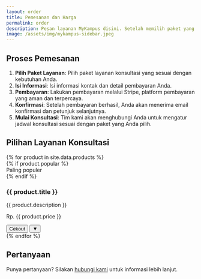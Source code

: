 ```yaml
---
layout: order
title: Pemesanan dan Harga
permalink: order
description: Pesan layanan MyKampus disini. Setelah memilih paket yang sesuai, Anda akan diarahkan ke halaman pembayaran. 
image: /assets/img/mykampus-sidebar.jpeg
---
```


<link rel="stylesheet" href="{{ '/assets/css/mykampus.css' | relative_url }}">

## Proses Pemesanan

1. **Pilih Paket Layanan**: Pilih paket layanan konsultasi yang sesuai dengan kebutuhan Anda.
2. **Isi Informasi**: Isi informasi kontak dan detail pembayaran Anda.
3. **Pembayaran**: Lakukan pembayaran melalui Stripe, platform pembayaran yang aman dan terpercaya.
4. **Konfirmasi**: Setelah pembayaran berhasil, Anda akan menerima email konfirmasi dan petunjuk selanjutnya.
5. **Mulai Konsultasi**: Tim kami akan menghubungi Anda untuk mengatur jadwal konsultasi sesuai dengan paket yang Anda pilih.

## Pilihan Layanan Konsultasi

<div id="product-list" class="grid">
  {% for product in site.data.products %}
    <div class="product-card">
      {% if product.popular %}
        <div class="popular-badge">Paling populer</div>
      {% endif %}
      <h3 class="product-title">{{ product.title }}</h3>
      <p class="product-description">{{ product.description }}</p>
      <p class="product-price">Rp. {{ product.price }}</p>
      <div class="button-group">
        <div class="primary-button-wrapper">
          <button class="primary-button" onclick="window.open('{{ product.primaryUrl }}', '_blank')">Cekout</button>
          <button class="toggle-button" onclick="toggleSecondaryButton(this)">
            <span class="toggle-icon">▼</span>
          </button>
        </div>
        <button class="secondary-button" style="display: none;" onclick="window.open('{{ product.secondaryUrl }}', '_blank')">Cekout via Stripe</button>
      </div>
    </div>
  {% endfor %}
</div>

<script>
function toggleSecondaryButton(button) {
  const card = button.closest('.product-card');
  const secondaryButton = card.querySelector('.secondary-button');
  const toggleIcon = button.querySelector('.toggle-icon');
  
  if (secondaryButton.style.display === 'none') {
    secondaryButton.style.display = 'block';
    toggleIcon.style.transform = 'rotate(180deg)';
  } else {
    secondaryButton.style.display = 'none';
    toggleIcon.style.transform = 'rotate(0deg)';
  }
}
</script>

## Pertanyaan
Punya pertanyaan? Silakan [hubungi kami](/kontak) untuk informasi lebih lanjut.